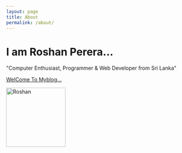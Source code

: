```yaml
---
layout: page
title: About
permalink: /about/
---
```


<main class="container">
    <div class="row align-items-md-stretch border rounded-3 text-bg-light">
        <div class="col-md-6">
            <h1>I am Roshan Perera...</h1>
            <p>"Computer Enthusiast, Programmer & Web Developer from Sri Lanka"</p>
            <p class="lead mb-0"><a href="#" class="text-white fw-bold">WelCome To Myblog...</a></p>
        </div>
        <div class="col-md-6">
            <img src="https://avatars.githubusercontent.com/u/68834456?v=4" class="bd-placeholder-img rounded-circle" alt="Roshan" width="160" height="160" role="img">
        </div>
    </div>
</main>


<script src="/js/jquery.min.js"></script>
<script src="/js/bootstrap.min.js"></script>
<link rel="stylesheet" type="text/css" href="/css/styles.css"/>
<link rel="stylesheet" type="text/css" href="/css/bootstrap.min.css"/>